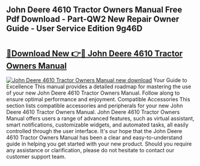 ## John Deere 4610 Tractor Owners Manual Free Pdf Download - Part-QW2 New Repair Owner Guide - User Service Edition 9g46D

# <h2><a href="http://bc57310.oget.top/?id=John+Deere+4610+Tractor+Owners+Manual">🔗Download New 👉🔴 John Deere 4610 Tractor Owners Manual</a></h2>

[![John Deere 4610 Tractor Owners Manual new download](https://i.imgur.com/5g1atiW.png)](http://bc57310.oget.top/?id=John+Deere+4610+Tractor+Owners+Manual)
Your Guide to Excellence This manual provides a detailed roadmap for mastering the use of your new John Deere 4610 Tractor Owners Manual. Follow along to ensure optimal performance and enjoyment. Compatible Accessories This section lists compatible accessories and peripherals for your new John Deere 4610 Tractor Owners Manual. John Deere 4610 Tractor Owners Manual offers users a range of advanced features, such as virtual assistant, smart notifications, customizable widgets, and automated tasks, all easily controlled through the user interface. It's our hope that the John Deere 4610 Tractor Owners Manual has been a clear and easy-to-understand guide in helping you get started with your new product. Should you require any assistance or clarification, please do not hesitate to contact our customer support team.

